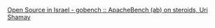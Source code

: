 [Open Source in Israel - gobench :: ApacheBench (ab) on steroids, Uri Shamay](https://www.youtube.com/watch?v=QJ7NBPU-RuA)
